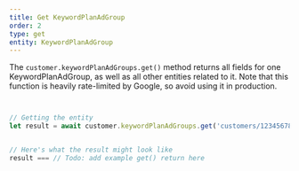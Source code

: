 ```yaml
---
title: Get KeywordPlanAdGroup
order: 2
type: get
entity: KeywordPlanAdGroup
---
```


The `customer.keywordPlanAdGroups.get()` method returns all fields for one KeywordPlanAdGroup, as well as all other entities related to it. Note that this function is heavily rate-limited by Google, so avoid using it in production.

```javascript


// Getting the entity
let result = await customer.keywordPlanAdGroups.get('customers/1234567890/keywordPlanAdGroups/123123123')


// Here's what the result might look like
result === // Todo: add example get() return here

```
